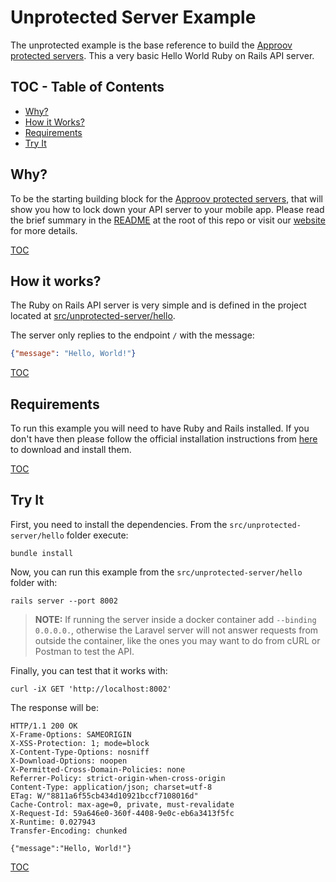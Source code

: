 # Unprotected Server Example

The unprotected example is the base reference to build the [Approov protected servers](/src/approov-protected-server/). This a very basic Hello World Ruby on Rails API server.


## TOC - Table of Contents

* [Why?](#why)
* [How it Works?](#how-it-works)
* [Requirements](#requirements)
* [Try It](#try-it)


## Why?

To be the starting building block for the [Approov protected servers](/src/approov-protected-server/), that will show you how to lock down your API server to your mobile app. Please read the brief summary in the [README](/README.md#why) at the root of this repo or visit our [website](https://approov.io/product.html) for more details.

[TOC](#toc---table-of-contents)


## How it works?

The Ruby on Rails API server is very simple and is defined in the project located at [src/unprotected-server/hello](/src/unprotected-server).

The server only replies to the endpoint `/` with the message:

```json
{"message": "Hello, World!"}
```

[TOC](#toc---table-of-contents)


## Requirements

To run this example you will need to have Ruby and Rails installed. If you don't have then please follow the official installation instructions from [here](https://www.ruby-lang.org/en/documentation/installation/) to download and install them.

[TOC](#toc---table-of-contents)


## Try It

First, you need to install the dependencies. From the `src/unprotected-server/hello` folder execute:

```text
bundle install
```

Now, you can run this example from the `src/unprotected-server/hello` folder with:

```text
rails server --port 8002
```

> **NOTE:** If running the server inside a docker container add `--binding 0.0.0.0.`, otherwise the Laravel server will not answer requests from outside the container, like the ones you may want to do from cURL or Postman to test the API.

Finally, you can test that it works with:

```text
curl -iX GET 'http://localhost:8002'
```

The response will be:

```text
HTTP/1.1 200 OK
X-Frame-Options: SAMEORIGIN
X-XSS-Protection: 1; mode=block
X-Content-Type-Options: nosniff
X-Download-Options: noopen
X-Permitted-Cross-Domain-Policies: none
Referrer-Policy: strict-origin-when-cross-origin
Content-Type: application/json; charset=utf-8
ETag: W/"8811a6f55cb434d10921bccf7108016d"
Cache-Control: max-age=0, private, must-revalidate
X-Request-Id: 59a646e0-360f-4408-9e0c-eb6a3413f5fc
X-Runtime: 0.027943
Transfer-Encoding: chunked

{"message":"Hello, World!"}
```

[TOC](#toc---table-of-contents)
